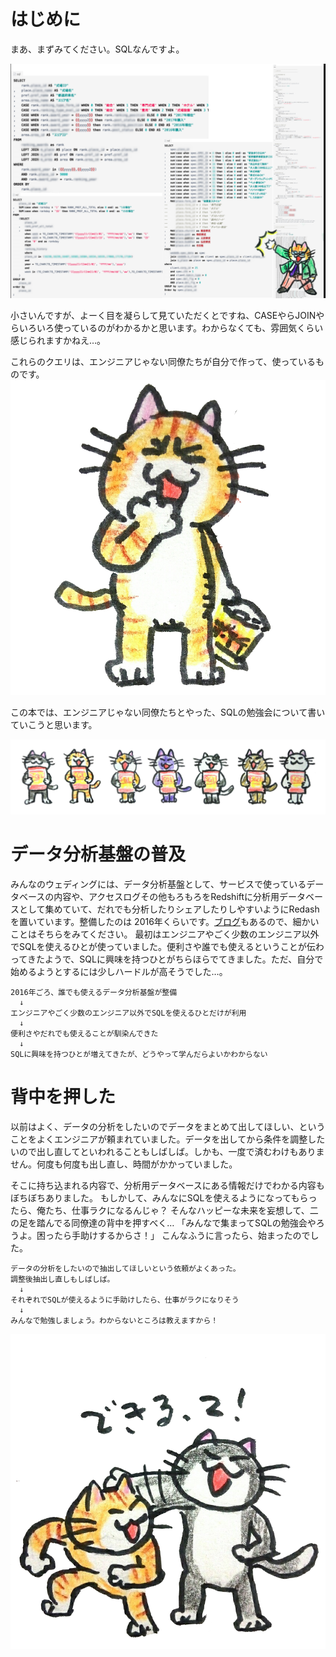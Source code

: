 # はじめに

まあ、まずみてください。SQLなんですよ。

![](../images/meowql/students_sql.png)

小さいんですが、よーく目を凝らして見ていただくとですね、CASEやらJOINやらいろいろ使っているのがわかるかと思います。わからなくても、雰囲気くらい感じられますかねえ…。

これらのクエリは、エンジニアじゃない同僚たちが自分で作って、使っているものです。
![](../images/meowql/really.png)

この本では、エンジニアじゃない同僚たちとやった、SQLの勉強会について書いていこうと思います。

![](../images/meowql/cats_with_drill.png)

# データ分析基盤の普及

みんなのウェディングには、データ分析基盤として、サービスで使っているデータベースの内容や、アクセスログその他もろもろをRedshiftに分析用データベースとして集めていて、だれでも分析したりシェアしたりしやすいようにRedashを置いています。整備したのは 2016年くらいです。[ブログ](https://blog.mwed.info/posts/wedding-dwh-status-2016-06.html)もあるので、細かいことはそちらをみてください。
最初はエンジニアやごく少数のエンジニア以外でSQLを使えるひとが使っていました。便利さや誰でも使えるということが伝わってきたようで、SQLに興味を持つひとがちらほらでてきました。ただ、自分で始めるようとするには少しハードルが高そうでした…。

```text
2016年ごろ、誰でも使えるデータ分析基盤が整備
  ↓
エンジニアやごく少数のエンジニア以外でSQLを使えるひとだけが利用
  ↓
便利さやだれでも使えることが馴染んできた
  ↓
SQLに興味を持つひとが増えてきたが、どうやって学んだらよいかわからない
```

# 背中を押した

以前はよく、データの分析をしたいのでデータをまとめて出してほしい、ということをよくエンジニアが頼まれていました。データを出してから条件を調整したいので出し直してといわれることもしばしば。しかも、一度で済むわけもありません。何度も何度も出し直し、時間がかかっていました。

そこに持ち込まれる内容で、分析用データベースにある情報だけでわかる内容もぼちぼちありました。
もしかして、みんなにSQLを使えるようになってもらったら、俺たち、仕事ラクになるんじゃ？
そんなハッピーな未来を妄想して、二の足を踏んでる同僚達の背中を押すべく…
「みんなで集まってSQLの勉強会やろうよ。困ったら手助けするからさ！」
こんなふうに言ったら、始まったのでした。

```text
データの分析をしたいので抽出してほしいという依頼がよくあった。
調整後抽出し直しもしばしば。
  ↓
それぞれでSQLが使えるように手助けしたら、仕事がラクになりそう
  ↓
みんなで勉強しましょう。わからないところは教えますから！
```

![](../images/meowql/you_can_do_it.png)
